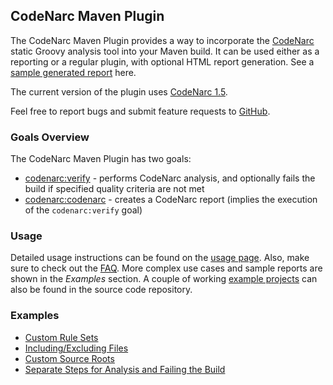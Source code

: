 ## CodeNarc Maven Plugin

The CodeNarc Maven Plugin provides a way to incorporate the [CodeNarc](https://codenarc.github.io/CodeNarc/) static Groovy analysis tool into your Maven build. 
It can be used either as a reporting or a regular plugin, with optional HTML report generation. See a [sample generated report](./sample/codenarc.html) here. 

The current version of the plugin uses [CodeNarc 1.5](https://mvnrepository.com/artifact/org.codenarc/CodeNarc/1.5). 

Feel free to report bugs and submit feature requests to [GitHub](https://github.com/crizzis/codenarc-maven-plugin/issues). 

### Goals Overview

The CodeNarc Maven Plugin has two goals:

* [codenarc:verify](verify-mojo.html) - performs CodeNarc analysis, and optionally fails the build if specified quality criteria are not met
* [codenarc:codenarc](codenarc-mojo.html) - creates a CodeNarc report (implies the execution of the `codenarc:verify` goal)

### Usage

Detailed usage instructions can be found on the [usage page](usage.html). Also, make sure to check out the [FAQ](faq.html). 
More complex use cases and sample reports are shown in the *Examples* section. A couple of working [example projects](https://github.com/crizzis/codenarc-maven-plugin/tree/master/codenarc-maven-plugin/src/test/resources/projects) can also be found in the source code repository. 

### Examples

* [Custom Rule Sets](./examples/custom_rule_sets.html)
* [Including/Excluding Files](./examples/including_excluding_files.html)
* [Custom Source Roots](./examples/custom_source_roots.html)
* [Separate Steps for Analysis and Failing the Build](./examples/separate_steps_for_analysis_and_failing_the_build.html)
